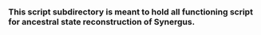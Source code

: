 ### This script subdirectory is meant to hold all functioning script for ancestral state reconstruction of Synergus.

